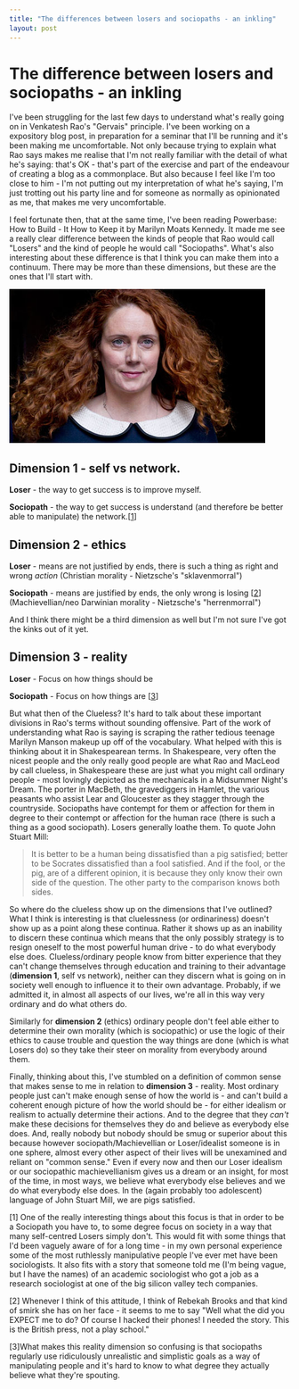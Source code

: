 ```yaml
---
title: "The differences between losers and sociopaths - an inkling"
layout: post 
---
```



# The difference between losers and sociopaths - an inkling
I've been struggling for the last few days to understand what's really going on in Venkatesh Rao's "Gervais" principle.  I've been working on a expository blog post, in preparation for a seminar that I'll be running and it's been making me uncomfortable.  Not only because trying to explain what Rao says makes me realise that I'm not really familiar with the detail of what he's saying: that's OK - that's part of the exercise and part of the endeavour of creating a blog as a commonplace. But also because I feel like I'm too close to him - I'm not putting out my interpretation of what he's saying, I'm just trotting out his party line and for someone as normally as opinionated as me, that makes me very uncomfortable.

I feel fortunate then, that at the same time, I've been reading Powerbase:  How to Build - It How to Keep it by Marilyn Moats Kennedy.  It made me see a really clear difference between the kinds of people that Rao would call "Losers" and the kind of people he would call "Sociopaths".    What's also interesting about these difference is that I think you can make them into a continuum.  There may be more than these dimensions, but these are the ones that I'll start with.

![Rebekah Brooks in a Peter Pan outfit](/assets/RebekahBrooks.jpg "Not sociopathic - just ends and network oriented")
## Dimension 1 - self vs network. 
**Loser** - the way to get success is to improve myself.

**Sociopath** - the way to get success is understand (and therefore be better able to manipulate) the network.[[1](#head1)]

## Dimension 2 - ethics
**Loser** - means are not justified by ends, there is such a thing as right and wrong *action* (Christian morality - Nietzsche's "sklavenmorral")

**Sociopath** - means are justified by ends, the only wrong is losing [[2](#head2)] (Machievellian/neo Darwinian morality - Nietzsche's "herrenmorral")

And I think there might be a third dimension as well but I'm not sure I've got the kinks out of it yet.

## Dimension 3 - reality
**Loser** - Focus on how things should be 

**Sociopath** - Focus on how things are [[3](#head3)]

But what then of the Clueless? It's hard to talk about these important divisions in Rao's terms without sounding offensive.  Part of the work of understanding what Rao is saying is scraping the rather tedious teenage Marilyn Manson makeup up off of the vocabulary. What helped with this is thinking about it in Shakespearean terms.  In Shakespeare, very often the nicest people and the only really good people are what Rao and MacLeod by call clueless, in Shakespeare these are just what you might call ordinary people - most lovingly depicted as the mechanicals in a Midsummer Night's Dream.  The porter in MacBeth, the gravediggers in Hamlet, the various peasants who assist Lear and Gloucester as they stagger through the countryside.  Sociopaths have contempt for them or affection for them in degree to their contempt or affection for the human race (there is such a thing as a good sociopath).  Losers generally loathe them. To quote John Stuart Mill:

>It is better to be a human being dissatisfied than a pig satisfied; better to be Socrates dissatisfied than a fool satisfied. And if the fool, or the pig, are of a different opinion, it is because they only know their own side of the question. The other party to the comparison knows both sides.

So where do the clueless show up on the dimensions that I've outlined?  What I think is interesting is that cluelessness (or ordinariness) doesn't show up as a point along these continua. Rather it shows up as an inability to discern these continua which means that the only possibly strategy is to resign oneself to the most powerful human drive - to do what everybody else does.  Clueless/ordinary people know from bitter experience that they can't change themselves through education and training to their advantage (**dimension 1**, self vs network), neither can they discern what is going on in society well enough to influence it to their own advantage. Probably, if we admitted it, in almost all aspects of our lives, we're all in this way very ordinary and do what others do. 

Similarly for **dimension 2** (ethics) ordinary people don't feel able either to determine their own morality (which is sociopathic) or use the logic of their ethics to cause trouble and question the way things are done (which is what Losers do) so they take their steer on morality from everybody around them.

Finally, thinking about this, I've stumbled on a definition of common sense that makes sense to me in relation to **dimension 3** - reality. Most ordinary people just can't make enough sense of how the world is - and can't build a coherent enough picture of how the world should be - for either idealism or realism to actually determine their actions.  And to the degree that they *can't* make these decisions for themselves they do and believe as everybody else does.  And, really nobody but nobody should be smug or superior about this because however sociopath/Machievellian or Loser/idealist someone is in one sphere, almost every other aspect of their lives will be unexamined and reliant on "common sense."  Even if every now and then our Loser idealism or our sociopathic machievellianism gives us a dream or an insight, for most of the time, in most ways, we believe what everybody else believes and we do what everybody else does.  In the (again probably too adolescent) language of John Stuart Mill, we are pigs satisfied.

<a name="head1">[1]</a> One of the really interesting things about this focus is that in order to be a Sociopath you have to, to some degree focus on society in a way that many self-centred Losers simply don't.  This would fit with some things that I'd been vaguely aware of for a long time - in my own personal experience some of the most ruthlessly manipulative people I've ever met have been sociologists.  It also fits with a story that someone told me (I'm being vague, but I have the names) of an academic sociologist who got a job as a research sociologist at one of the big silicon valley tech companies.

<a name="head2">[2]</a> Whenever I think of this attitude, I think of Rebekah Brooks and that kind of smirk she has on her face - it seems to me to say "Well what the did you EXPECT me to do? Of course I hacked their phones! I needed the story. This is the British press, not a play school."

<a name="head3">[3]</a>What makes this reality dimension so confusing is that sociopaths regularly use ridiculously unrealistic and simplistic goals as a way of manipulating people and it's hard to know to what degree they actually believe what they're spouting.
